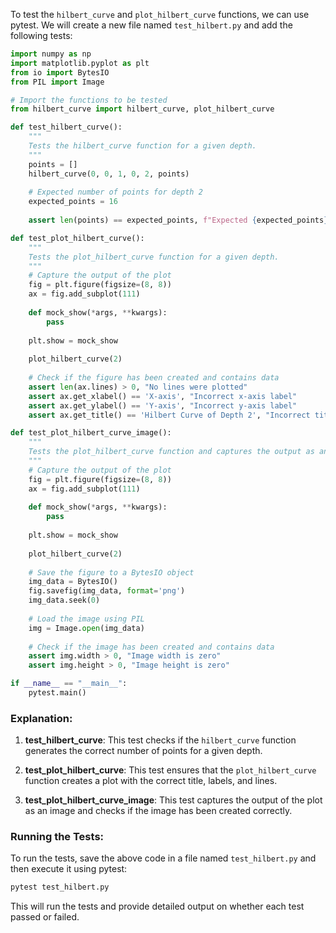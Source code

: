 To test the `hilbert_curve` and `plot_hilbert_curve` functions, we can use pytest. We will create a new file named `test_hilbert.py` and add the following tests:

```python
import numpy as np
import matplotlib.pyplot as plt
from io import BytesIO
from PIL import Image

# Import the functions to be tested
from hilbert_curve import hilbert_curve, plot_hilbert_curve

def test_hilbert_curve():
    """
    Tests the hilbert_curve function for a given depth.
    """
    points = []
    hilbert_curve(0, 0, 1, 0, 2, points)
    
    # Expected number of points for depth 2
    expected_points = 16
    
    assert len(points) == expected_points, f"Expected {expected_points} points, but got {len(points)}"

def test_plot_hilbert_curve():
    """
    Tests the plot_hilbert_curve function for a given depth.
    """
    # Capture the output of the plot
    fig = plt.figure(figsize=(8, 8))
    ax = fig.add_subplot(111)
    
    def mock_show(*args, **kwargs):
        pass
    
    plt.show = mock_show
    
    plot_hilbert_curve(2)
    
    # Check if the figure has been created and contains data
    assert len(ax.lines) > 0, "No lines were plotted"
    assert ax.get_xlabel() == 'X-axis', "Incorrect x-axis label"
    assert ax.get_ylabel() == 'Y-axis', "Incorrect y-axis label"
    assert ax.get_title() == 'Hilbert Curve of Depth 2', "Incorrect title"

def test_plot_hilbert_curve_image():
    """
    Tests the plot_hilbert_curve function and captures the output as an image.
    """
    # Capture the output of the plot
    fig = plt.figure(figsize=(8, 8))
    ax = fig.add_subplot(111)
    
    def mock_show(*args, **kwargs):
        pass
    
    plt.show = mock_show
    
    plot_hilbert_curve(2)
    
    # Save the figure to a BytesIO object
    img_data = BytesIO()
    fig.savefig(img_data, format='png')
    img_data.seek(0)
    
    # Load the image using PIL
    img = Image.open(img_data)
    
    # Check if the image has been created and contains data
    assert img.width > 0, "Image width is zero"
    assert img.height > 0, "Image height is zero"

if __name__ == "__main__":
    pytest.main()
```

### Explanation:

1. **test_hilbert_curve**: This test checks if the `hilbert_curve` function generates the correct number of points for a given depth.

2. **test_plot_hilbert_curve**: This test ensures that the `plot_hilbert_curve` function creates a plot with the correct title, labels, and lines.

3. **test_plot_hilbert_curve_image**: This test captures the output of the plot as an image and checks if the image has been created correctly.

### Running the Tests:

To run the tests, save the above code in a file named `test_hilbert.py` and then execute it using pytest:

```sh
pytest test_hilbert.py
```

This will run the tests and provide detailed output on whether each test passed or failed.